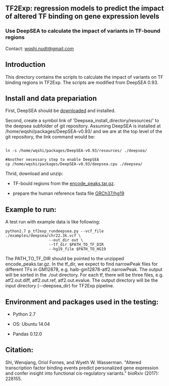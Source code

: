 ## TF2Exp: regression models to predict the impact of altered TF binding on gene expression levels

### Use DeepSEA to calculate the impact of variants in TF-bound regions


Contact: wqshi.nudt@gmail.com

## Introduction

This directory contains the scripts to calculate the impact of variants on TF binding regions in TF2Exp. The scripts are modified from DeepSEA 0.93. 

## Install and data prepariation

First, DeepSEA should be [downloaded](http://deepsea.princeton.edu/media/code/deepsea.v0.94b.tar.gz) and installed.

Second, create a symbol link of 'Deepsea_install_directory/resources/' to the deepsea subfolder of git repository. Assuming DeepSEA is installed at /home/wqshi/packages/DeepSEA-v0.93/ and we are at the top level of the git repository, the link command would be:


```

ln -s /home/wqshi/packages/DeepSEA-v0.93/resources/ ./deepsea/

#Another necessary step to enable DeepSEA
cp /home/wqshi/packages/DeepSEA-v0.93/deepsea.cpu ./deepsea/

```

Thrid, download and unzip:

* TF-bould regions from the [encode_peaks.tar.gz](https://zenodo.org/record/1343131). 

* prepare the human reference fasta file [GRCh37/hg19](https://ftp-trace.ncbi.nih.gov/1000genomes/ftp/technical/reference/human_g1k_v37.fasta.gz)


## Example to run:

A test run with example data is like following:

```
python2.7 p_tf2exp_rundeepsea.py --vcf_file ./examples/deepsea/chr22.3k.vcf \                   
                   --out_dir out \
                   --tf_dir $PATH_TO_TF_DIR
                   --hg19_file $PATH_TO_HG19
```

The PATH_TO_TF_DIR should be pointed to the unzipped encode_peaks.tar.gz. In the tf_dir, we expect to find narrowPeak files for different TFs in GM12878, e.g. haib-gm12878-atf2.narrowPeak. The output will be sorted in the ./out directory. For each tf, there will be three files, e.g. atf2.out.diff, atf2.out.ref, atf2.out.evalue. The output directory will be the input directory (--deepsea_dir) for TF2Exp pipeline. 


## Environment and packages used in the testing:

* Python 2.7

* OS: Ubuntu 14.04

* Pandas 0.12.0


## Citation:

Shi, Wenqiang, Oriol Fornes, and Wyeth W. Wasserman. "Altered transcription factor binding events predict personalized gene expression and confer insight into functional cis-regulatory variants." bioRxiv (2017): 228155.



